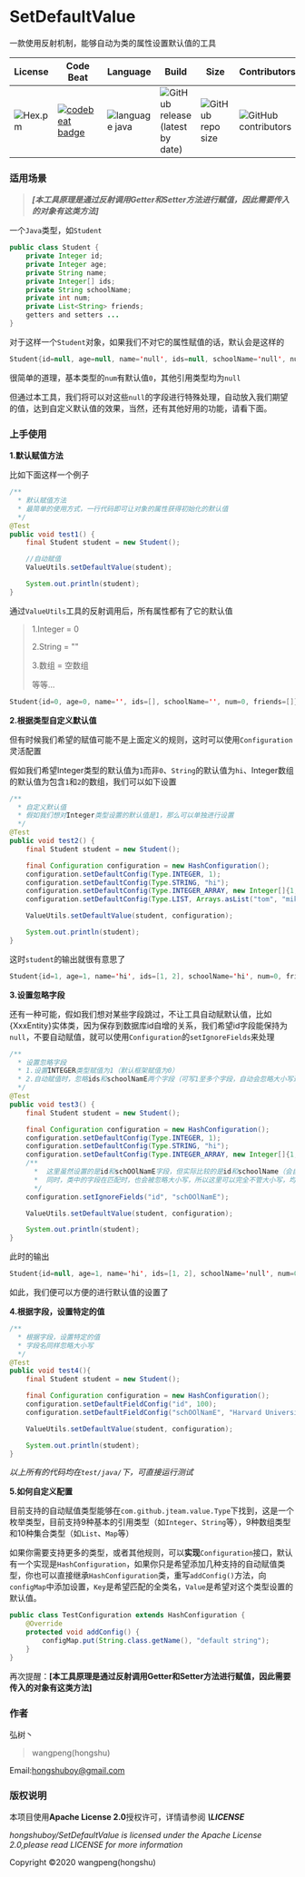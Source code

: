 # SetDefaultValue

一款使用反射机制，能够自动为类的属性设置默认值的工具

| License                                        | Code Beat                                                    | Language                                                     | Build                                                        | Size                                                         | Contributors                                                 |
| ---------------------------------------------- | ------------------------------------------------------------ | ------------------------------------------------------------ | ------------------------------------------------------------ | ------------------------------------------------------------ | ------------------------------------------------------------ |
| ![Hex.pm](https://img.shields.io/hexpm/l/plug) | [![codebeat badge](https://codebeat.co/badges/319e72b9-fd7e-4697-88c7-ac17ee8b7e42)](https://codebeat.co/projects/github-com-hongshuboy-setdefaultvalue-master) | ![language java](<https://img.shields.io/badge/java-v1.8-blue>) | ![GitHub release (latest by date)](https://img.shields.io/github/v/release/hongshuboy/setdefaultvalue) | ![GitHub repo size](https://img.shields.io/github/repo-size/hongshuboy/setdefaultvalue) | ![GitHub contributors](https://img.shields.io/github/contributors/hongshuboy/setdefaultvalue) |

### 适用场景

> ***[本工具原理是通过反射调用Getter和Setter方法进行赋值，因此需要传入的对象有这类方法]***

一个`Java`类型，如`Student`

```java
public class Student {
    private Integer id;
    private Integer age;
    private String name;
    private Integer[] ids;
    private String schoolName;
    private int num;
    private List<String> friends;
    getters and setters ...   
}
```

对于这样一个`Student`对象，如果我们不对它的属性赋值的话，默认会是这样的

```java
Student{id=null, age=null, name='null', ids=null, schoolName='null', num=0, friends=null}
```

很简单的道理，基本类型的`num`有默认值`0`，其他引用类型均为`null`

但通过本工具，我们将可以对这些`null`的字段进行特殊处理，自动放入我们期望的值，达到自定义默认值的效果，当然，还有其他好用的功能，请看下面。

### 上手使用

**1.默认赋值方法**

比如下面这样一个例子

```java
/**
  * 默认赋值方法
  * 最简单的使用方式，一行代码即可让对象的属性获得初始化的默认值
  */
@Test
public void test1() {
    final Student student = new Student();

    //自动赋值
    ValueUtils.setDefaultValue(student);

    System.out.println(student);
}
```

通过`ValueUtils`工具的反射调用后，所有属性都有了它的默认值

> 1.Integer = 0
>
> 2.String = ""
>
> 3.数组 = 空数组
>
> 等等...

```java
Student{id=0, age=0, name='', ids=[], schoolName='', num=0, friends=[]}
```

**2.根据类型自定义默认值**

但有时候我们希望的赋值可能不是上面定义的规则，这时可以使用`Configuration`灵活配置

假如我们希望Integer类型的默认值为`1`而非`0`、`String`的默认值为`hi`、Integer数组的默认值为包含`1`和`2`的数组，我们可以如下设置

```java
/**
  * 自定义默认值
  * 假如我们想对Integer类型设置的默认值是1，那么可以单独进行设置
  */
@Test
public void test2() {
    final Student student = new Student();

    final Configuration configuration = new HashConfiguration();
    configuration.setDefaultConfig(Type.INTEGER, 1);
    configuration.setDefaultConfig(Type.STRING, "hi");
    configuration.setDefaultConfig(Type.INTEGER_ARRAY, new Integer[]{1, 2});
    configuration.setDefaultConfig(Type.LIST, Arrays.asList("tom", "mike"));

    ValueUtils.setDefaultValue(student, configuration);

    System.out.println(student);
}
```

这时`student`的输出就很有意思了

```java
Student{id=1, age=1, name='hi', ids=[1, 2], schoolName='hi', num=0, friends=[tom, mike]}
```

**3.设置忽略字段**

还有一种可能，假如我们想对某些字段跳过，不让工具自动赋默认值，比如{XxxEntity}实体类，因为保存到数据库id自增的关系，我们希望id字段能保持为`null`，不要自动赋值，就可以使用`Configuration`的`setIgnoreFields`来处理

```java
/**
  * 设置忽略字段
  * 1.设置INTEGER类型赋值为1（默认框架赋值为0）
  * 2.自动赋值时，忽略ids和schoolNamE两个字段（可写1至多个字段，自动会忽略大小写进行匹配）
  */
@Test
public void test3() {
    final Student student = new Student();

    final Configuration configuration = new HashConfiguration();
    configuration.setDefaultConfig(Type.INTEGER, 1);
    configuration.setDefaultConfig(Type.STRING, "hi");
    configuration.setDefaultConfig(Type.INTEGER_ARRAY, new Integer[]{1, 2});
    /**
      *  这里虽然设置的是id和schOOlNamE字段，但实际比较的是id和schoolName（会自动忽略大小写）
      *  同时，类中的字段在匹配时，也会被忽略大小写，所以这里可以完全不管大小写，均可匹配到属性
      */
    configuration.setIgnoreFields("id", "schOOlNamE");

    ValueUtils.setDefaultValue(student, configuration);

    System.out.println(student);
}	
```

此时的输出

```java
Student{id=null, age=1, name='hi', ids=[1, 2], schoolName='null', num=0, friends=[]}
```

如此，我们便可以方便的进行默认值的设置了

**4.根据字段，设置特定的值**

```java
/**
  * 根据字段，设置特定的值
  * 字段名同样忽略大小写
  */
@Test
public void test4(){
    final Student student = new Student();

    final Configuration configuration = new HashConfiguration();
    configuration.setDefaultFieldConfig("id", 100);
    configuration.setDefaultFieldConfig("schOOlNamE", "Harvard University");

    ValueUtils.setDefaultValue(student, configuration);

    System.out.println(student);
}
```

*以上所有的代码均在`test/java/`下，可直接运行测试*

**5.如何自定义配置**

目前支持的自动赋值类型能够在`com.github.jteam.value.Type`下找到，这是一个枚举类型，目前支持9种基本的引用类型（如`Integer`、`String`等），9种数组类型和10种集合类型（如`List`、`Map`等）

如果你需要支持更多的类型，或者其他规则，可以**实现**`Configuration`接口，默认有一个实现是`HashConfiguration`，如果你只是希望添加几种支持的自动赋值类型，你也可以直接继承`HashConfiguration`类，重写`addConfig()`方法，向`configMap`中添加设置，`Key`是希望匹配的全类名，`Value`是希望对这个类型设置的默认值。

```java
public class TestConfiguration extends HashConfiguration {
    @Override
    protected void addConfig() {
        configMap.put(String.class.getName(), "default string");
    }
}
```

再次提醒：**[本工具原理是通过反射调用Getter和Setter方法进行赋值，因此需要传入的对象有这类方法]**

### 作者

弘树丶

> wangpeng(hongshu)

Email:hongshuboy@gmail.com

### 版权说明 

本项目使用**Apache License 2.0**授权许可，详情请参阅 ***\LICENSE***

*hongshuboy/SetDefaultValue is licensed under the Apache License 2.0,please read LICENSE for more information*

Copyright ©2020 wangpeng(hongshu)
